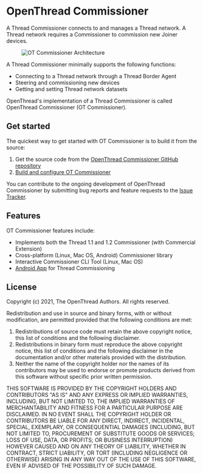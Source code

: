 # OpenThread Commissioner

A Thread Commissioner connects to and manages a Thread network. A Thread network
requires a Commissioner to commission new Joiner devices.

<figure>
<img src="../images/otc-arch-commissioner.png" srcset="../images/otc-arch-commissioner.png 1x, ../images/otc-arch-commissioner_2x.png 2x" border="0" alt="OT Commissioner Architecture" />
</figure>

A Thread Commissioner minimally supports the following functions:

*   Connecting to a Thread network through a Thread Border Agent
*   Steering and commissioning new devices
*   Getting and setting Thread network datasets

OpenThread's implementation of a Thread Commissioner is called OpenThread
Commissioner (OT Commissioner).

## Get started

The quickest way to get started with OT Commissioner is to build it from the
source:

1.  Get the source code from the [OpenThread Commissioner GitHub
    repository](https://github.com/openthread/ot-commissioner)
1.  [Build and configure OT Commissioner](build.md)

You can contribute to the ongoing development of OpenThread Commissioner by
submitting bug reports and feature requests to the [Issue
Tracker](https://github.com/openthread/ot-commissioner/issues).

## Features

OT Commissioner features include:

*   Implements both the Thread 1.1 and 1.2 Commissioner (with Commercial
    Extension)
*   Cross-platform (Linux, Mac OS, Android) Commissioner library
*   Interactive Commissioner CLI Tool (Linux, Mac OS)
*   [Android App](https://github.com/openthread/ot-commissioner/tree/master/android) for Thread Commissioning

## License

Copyright (c) 2021, The OpenThread Authors.
All rights reserved.

Redistribution and use in source and binary forms, with or without
modification, are permitted provided that the following conditions are met:
1. Redistributions of source code must retain the above copyright
   notice, this list of conditions and the following disclaimer.
2. Redistributions in binary form must reproduce the above copyright
   notice, this list of conditions and the following disclaimer in the
   documentation and/or other materials provided with the distribution.
3. Neither the name of the copyright holder nor the
   names of its contributors may be used to endorse or promote products
   derived from this software without specific prior written permission.

THIS SOFTWARE IS PROVIDED BY THE COPYRIGHT HOLDERS AND CONTRIBUTORS "AS IS"
AND ANY EXPRESS OR IMPLIED WARRANTIES, INCLUDING, BUT NOT LIMITED TO, THE
IMPLIED WARRANTIES OF MERCHANTABILITY AND FITNESS FOR A PARTICULAR PURPOSE
ARE DISCLAIMED. IN NO EVENT SHALL THE COPYRIGHT HOLDER OR CONTRIBUTORS BE
LIABLE FOR ANY DIRECT, INDIRECT, INCIDENTAL, SPECIAL, EXEMPLARY, OR
CONSEQUENTIAL DAMAGES (INCLUDING, BUT NOT LIMITED TO, PROCUREMENT OF
SUBSTITUTE GOODS OR SERVICES; LOSS OF USE, DATA, OR PROFITS; OR BUSINESS
INTERRUPTION) HOWEVER CAUSED AND ON ANY THEORY OF LIABILITY, WHETHER IN
CONTRACT, STRICT LIABILITY, OR TORT (INCLUDING NEGLIGENCE OR OTHERWISE)
ARISING IN ANY WAY OUT OF THE USE OF THIS SOFTWARE, EVEN IF ADVISED OF THE
POSSIBILITY OF SUCH DAMAGE.
